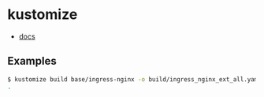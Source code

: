# kustomize

- [docs](https://kustomize.io/)

## Examples

```bash
$ kustomize build base/ingress-nginx -o build/ingress_nginx_ext_all.yaml
.
```
